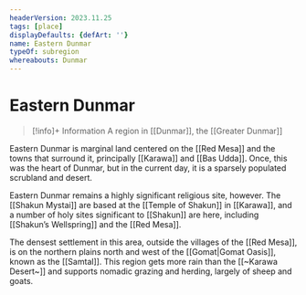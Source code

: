 ```yaml
---
headerVersion: 2023.11.25
tags: [place]
displayDefaults: {defArt: ''}
name: Eastern Dunmar
typeOf: subregion
whereabouts: Dunmar
---
```

# Eastern Dunmar
>[!info]+ Information
> A region in [[Dunmar]], the [[Greater Dunmar]]

Eastern Dunmar is marginal land centered on the [[Red Mesa]] and the towns that surround it, principally [[Karawa]] and [[Bas Udda]]. Once, this was the heart of Dunmar, but in the current day, it is a sparsely populated scrubland and desert.

Eastern Dunmar remains a highly significant religious site, however. The [[Shakun Mystai]] are based at the [[Temple of Shakun]] in [[Karawa]], and a number of holy sites significant to [[Shakun]] are here, including [[Shakun’s Wellspring]] and the [[Red Mesa]]. 

The densest settlement in this area, outside the villages of the [[Red Mesa]], is on the northern plains north and west of the [[Gomat|Gomat Oasis]], known as the [[Samtal]]. This region gets more rain than the [[~Karawa Desert~]] and supports nomadic grazing and herding, largely of sheep and goats.